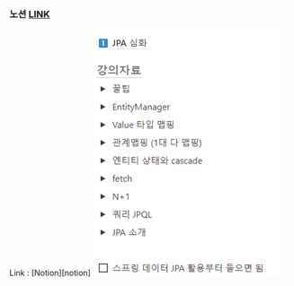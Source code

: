 ### 노션 [LINK](https://foremost-tellurium-295.notion.site/JPA-1-6809b33a703049558e2f062146a43bf4)

Link : [Notion][notion]
![](/img/img3.png)
